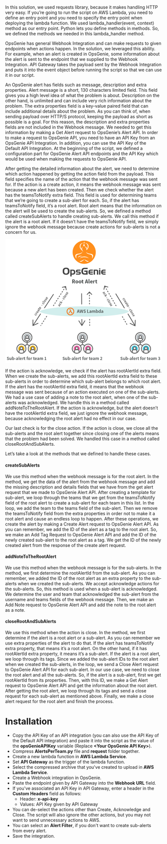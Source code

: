 In this solution, we used requests library, because it makes handling HTTP very easy. If you’re
going to run the script on AWS Lambda, you need to define an entry point and you need to specify the
entry point when deploying the lambda function. We used lambda_handler(event, context) method as our
entry point. Python lets you define methods in methods. So, we defined the methods we needed in this
lambda_handler method.

OpsGenie has general Webhook Integration and can make requests to given endpoints when actions
happen. In the solution, we leveraged this ability. For example, when an alert is created in
OpsGenie, some information about the alert is sent to the endpoint that we supplied to the Webhook
Integration. API Gateway takes the payload sent by the Webhook Integration and puts it into the
event object before running the script so that we can use it in our script.

An OpsGenie alert has fields such as message, description and extra properties. Alert message is a
short, 130 characters limited field. This field gives you a high level idea of what the problem is
about. Description on the other hand, is unlimited and can include very rich information about the
problem. The extra properties field is a key-value paired field that can include additional details
about the problem. As you can think of, when sending payload over HTTP/S protocol, keeping the
payload as short as possible is a goal. For this reason, the description and extra properties fields
are not included in the Webhook message. We needed to get this information by making a Get Alert
request to OpsGenie’s Alert API. In order to make a request to OpsGenie API, you need to have an API
Key from an OpsGenie API Integration. In addition, you can use the API Key of the Default API
Integration. At the beginning of the script, we defined a configuration part for OpsGenie Alert API
endpoints and the API Key which would be used when making the requests to OpsGenie API.

After getting the detailed information about the alert, we need to determine which action happened
by getting the action field from the payload. This field specifies the name of the action that the
webhook message was sent for. If the action is a create action, it means the webhook message was
sent because a new alert has been created. Then we check whether the alert has the teamsToNotify
extra field. This field is used for determining teams that we’re going to create a sub-alert for
each. So, if the alert has teamsToNotify field, it’s a root alert. Root alert means that the
information on the alert will be used to create the sub-alerts. So, we defined a method called
createSubAlerts to handle creating sub-alerts. We call this method if the alert is a root alert. If
it doesn’t have the teamsToNotify field, we simply ignore the webhook message because create actions
for sub-alerts is not a concern for us.

![OpsGenie Alerts Per Team Diagram](images/diagram.png)

If the action is acknowledge, we check if the alert has rootAlertId extra field. When we create the
sub-alerts, we add this rootAlertId extra field to these sub-alerts in order to determine which
sub-alert belongs to which root alert. If the alert has the rootAlertId extra field, it means that
the webhook message was sent because of an action executed on one of the sub-alerts. We had a use
case of adding a note to the root alert, when one of the sub-alerts was acknowledged. We handle this
in a method called addNoteToTheRootAlert. If the action is acknowledge, but the alert doesn’t have
the rootAlertId extra field, we just ignore the webhook message, because acknowledging the root
alert had no effect in our case.

Our last check is for the close action. If the action is close, we close all the sub-alerts and the
root alert together since closing one of the alerts means that the problem had been solved. We
handled this case in a method called closeRootAndSubAlerts.

Let’s take a look at the methods that we defined to handle these cases.

#### createSubAlerts
We use this method when the webhook message is for the root alert. In the method, we get the data of
the alert from the webhook message and add the missing description and details fields that we have
from the get alert request that we made to OpsGenie Alert API. After creating a template for
sub-alert, we loop through the teams that we get from the teamsToNotify field of the root alert to
create a sub-alert for each team in this list. In the loop, we add the team to the teams field of
the sub-alert. Then we remove the teamsToNotify field from the extra properties in order not to make
it a root alert and cause an endless loop to happen. After these operations, we create the alert by
making a Create Alert request to OpsGenie Alert API. As you can remember, we add the ID of the alert
as a tag to the root alert. So, we make an Add Tag Request to OpsGenie Alert API and add the ID of
the newly created sub-alert to the root alert as a tag. We get the ID of the newly created alert
from the response of the create alert request.

#### addNoteToTheRootAlert
We use this method when the webhook message is for the sub-alerts. In the method, we first determine
the rootAlertId from the sub-alert. As you can remember, we added the ID of the root alert as an
extra property to the sub-alerts when we created the sub-alerts. We accept acknowledge actions for
the sub-alerts. So, this method is used when a sub-alert is acknowledged. We determine the user and
team that acknowledged the sub-alert from the username and teams fields of the webhook message.
Then, we make an Add Note request to OpsGenie Alert API and add the note to the root alert as a
note.

#### closeRootAndSubAlerts
We use this method when the action is close. In the method, we first determine if the alert is a
root alert or a sub-alert. As you can remember we use extra properties of the alert to do that. If
the alert has teamsToNotify extra property, that means it’s a root alert. On the other hand, if it
has rootAlertId extra property, it means it’s a sub-alert. If the alert is a root alert, we loop
through its tags. Since we added the sub-alert IDs to the root alert when we created the sub-alerts,
in the loop, we send a Close Alert request to OpsGenie Alert API for each sub-alert. In our use
case, we need to close the root alert and all the sub-alerts. So, if the alert is a sub-alert, first
we get rootAlertId from its properties. Then, with this ID, we make a Get Alert request to OpsGenie
Alert API and get the information about the root alert. After getting the root alert, we loop
through its tags and send a close request for each sub-alert as mentioned above. Finally, we make a
close alert request for the root alert and finish the process.

# Installation
* Copy the API Key of an API integration (you can also use the API Key of the Default API
integration) and paste it into the script as the value of the **opsGenieAPIKey** variable
(Replace **&lt;Your OpsGenie API Key&gt;**).
* Compress **AlertsPerTeam.py** file and **request** folder together.
* Create a new lambda function in **AWS Lambda Service**.
* Set **API Gateway** as the trigger of the lambda function.
* Select the compressed archive that you've created to upload in **AWS Lambda Service**.
* Create a Webhook integration in OpsGenie.
* Paste the endpoint given by API Gateway into the **Webhook URL** field.
* If you've associated an API Key in API Gateway, enter a header in the **Custom Headers** field as
follows:
    * Header: **x-api-key**
    * Values: API Key given by API Gateway
* You can de-select the actions other than Create, Acknowledge and Close. The script will also
ignore the other actions, but you may not want to send unnecessary actions to AWS.
* You can select an **Alert Filter**, if you don't want to create sub-alerts from every alert.
* Save the integration.
